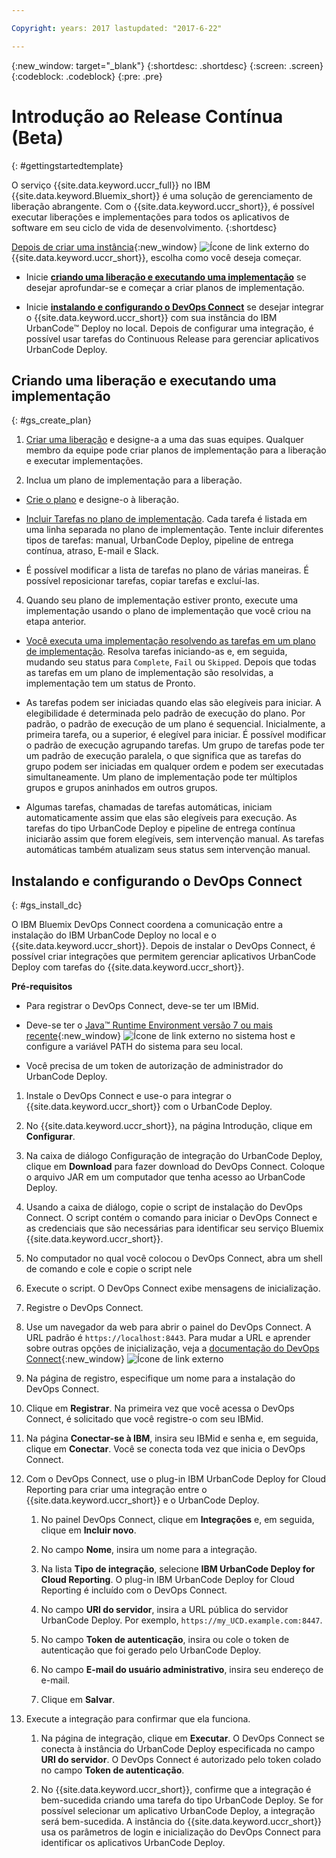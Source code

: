 ```yaml
---

Copyright: years: 2017 lastupdated: "2017-6-22"

---
```


{:new_window: target="_blank"}
{:shortdesc: .shortdesc}
{:screen: .screen}
{:codeblock: .codeblock}
{:pre: .pre}


# Introdução ao Release Contínua (Beta)

{: #gettingstartedtemplate}

O serviço {{site.data.keyword.uccr_full}} no IBM {{site.data.keyword.Bluemix_short}} é uma solução de gerenciamento de liberação abrangente. Com o {{site.data.keyword.uccr_short}}, é possível executar liberações e implementações para todos os aplicativos de software em seu ciclo de vida de desenvolvimento.
{:shortdesc}

[Depois de criar uma instância](https://console.ng.bluemix.net/catalog/services/continuous-release/){:new_window} ![Ícone de link externo](../../icons/launch-glyph.svg "Ícone de link externo") do {{site.data.keyword.uccr_short}}, escolha como você deseja começar.

* Inicie **[criando uma liberação e executando uma implementação](#gs_create_plan)** se desejar aprofundar-se e começar a criar planos de implementação.

* Inicie **[instalando e configurando o DevOps Connect](#gs_install_dc)** se desejar integrar o {{site.data.keyword.uccr_short}} com sua instância do IBM UrbanCode&trade; Deploy no local. Depois de configurar uma integração, é possível usar tarefas do Continuous Release para gerenciar aplicativos UrbanCode Deploy.


## Criando uma liberação e executando uma implementação
{: #gs_create_plan}

1. [Criar uma liberação](/docs/services/UCCR/UCCR_releases.html##releases_create) e designe-a a uma das suas equipes. Qualquer membro da equipe pode criar planos de implementação para a liberação e executar implementações.

1. Inclua um plano de implementação para a liberação.

  * [Crie o plano](/docs/services/UCCR/UCCR_releases.html#releases_planAdd) e designe-o à liberação. 

  * [Incluir Tarefas no plano de implementação](/docs/services/UCCR/UCCR_tasks.html#tasks_create). Cada tarefa é listada em uma linha separada no plano de implementação. Tente incluir diferentes tipos de tarefas: manual, UrbanCode Deploy, pipeline de entrega contínua, atraso, E-mail e Slack.

  * É possível modificar a lista de tarefas no plano de várias maneiras. É possível reposicionar tarefas, copiar tarefas e excluí-las. 

4. Quando seu plano de implementação estiver pronto, execute uma implementação usando o plano de implementação que você criou na etapa anterior.

  * [Você executa uma implementação resolvendo as tarefas em um plano de implementação](/docs/services/UCCR/UCCR_deployRun.html). Resolva tarefas iniciando-as e, em seguida, mudando seu status para `Complete`, `Fail` ou `Skipped`. Depois que todas as tarefas em um plano de implementação são resolvidas, a implementação tem um status de Pronto.

  * As tarefas podem ser iniciadas quando elas são elegíveis para iniciar. A elegibilidade é determinada pelo padrão de execução do plano. Por padrão, o padrão de execução de um plano é sequencial. Inicialmente, a primeira tarefa, ou a superior, é elegível para iniciar. É possível modificar o padrão de execução agrupando tarefas. Um grupo de tarefas pode ter um padrão de execução paralela, o que significa que as tarefas do grupo podem ser iniciadas em qualquer ordem e podem ser executadas simultaneamente. Um plano de implementação pode ter múltiplos grupos e grupos aninhados em outros grupos.

  * Algumas tarefas, chamadas de tarefas automáticas, iniciam automaticamente assim que elas são elegíveis para execução. As tarefas do tipo UrbanCode Deploy e pipeline de entrega contínua iniciarão assim que forem elegíveis, sem intervenção manual. As tarefas automáticas também atualizam seus status sem intervenção manual.  

## Instalando e configurando o DevOps Connect
{: #gs_install_dc}

O IBM Bluemix DevOps Connect coordena a comunicação entre a instalação do IBM UrbanCode Deploy no local e o {{site.data.keyword.uccr_short}}. Depois de instalar o DevOps Connect, é possível criar integrações que permitem gerenciar aplicativos UrbanCode Deploy com tarefas do {{site.data.keyword.uccr_short}}.

**Pré-requisitos**

* Para registrar o DevOps Connect, deve-se ter um IBMid.

* Deve-se ter o [Java™ Runtime Environment versão 7 ou mais recente](https://java.com/en/download/){:new_window} ![Ícone de link externo](../../icons/launch-glyph.svg "Ícone de link externo") no sistema host e configure a variável PATH do sistema para seu local.

* Você precisa de um token de autorização de administrador do UrbanCode Deploy.   


1. Instale o DevOps Connect e use-o para integrar o {{site.data.keyword.uccr_short}} com o UrbanCode Deploy.

  1.  No {{site.data.keyword.uccr_short}}, na página Introdução, clique em **Configurar**.

  1.  Na caixa de diálogo Configuração de integração do UrbanCode Deploy, clique em **Download** para fazer download do DevOps Connect. Coloque o arquivo JAR em um computador que tenha acesso ao UrbanCode Deploy.

  1.  Usando a caixa de diálogo, copie o script de instalação do DevOps Connect. O script contém o comando para iniciar o DevOps Connect e as credenciais que são necessárias para identificar seu serviço Bluemix {{site.data.keyword.uccr_short}}.

  1.  No computador no qual você colocou o DevOps Connect, abra um shell de comando e cole e copie o script nele

  1.  Execute o script.  O DevOps Connect exibe mensagens de inicialização.

2. Registre o DevOps Connect.

  1.  Use um navegador da web para abrir o painel do DevOps Connect. A URL padrão é `https://localhost:8443`. Para mudar a URL e aprender sobre outras opções de inicialização, veja a [documentação do DevOps Connect](https://developer.ibm.com/urbancode/plugindoc/urbancode-sync/ibm-urbancode-sync-utility/1-2/){:new_window} ![Ícone de link externo](../../icons/launch-glyph.svg "Ícone de link externo")

  1.  Na página de registro, especifique um nome para a instalação do DevOps Connect.

  1.  Clique em **Registrar**. Na primeira vez que você acessa o DevOps Connect, é solicitado que você registre-o com seu IBMid.

  1.  Na página **Conectar-se à IBM**, insira seu IBMid e senha e, em seguida, clique
em **Conectar**. Você se conecta toda vez que inicia o DevOps Connect.

3. Com o DevOps Connect, use o plug-in IBM UrbanCode Deploy for Cloud Reporting para criar uma integração entre o {{site.data.keyword.uccr_short}} e o UrbanCode Deploy.

    1.  No painel DevOps Connect, clique em **Integrações** e, em seguida, clique em **Incluir novo**.

    1.  No campo **Nome**, insira um nome para a integração.

    1.  Na lista **Tipo de integração**, selecione **IBM UrbanCode Deploy for Cloud Reporting**. O plug-in IBM UrbanCode Deploy for Cloud Reporting é incluído com o DevOps Connect.

    1.  No campo **URI do servidor**, insira a URL pública do servidor UrbanCode Deploy. Por exemplo, `https://my_UCD.example.com:8447`.

    1.  No campo **Token de autenticação**, insira ou cole o token de autenticação que foi gerado pelo UrbanCode Deploy.

    1.  No campo **E-mail do usuário administrativo**, insira seu endereço de e-mail.

    1.  Clique em **Salvar**.

4.  Execute a integração para confirmar que ela funciona.

    1.  Na página de integração, clique em **Executar**. O DevOps Connect se conecta à instância do UrbanCode Deploy especificada no campo **URI do servidor**. O DevOps Connect é autorizado pelo token colado no campo **Token de autenticação**.

    1.  No {{site.data.keyword.uccr_short}}, confirme que a integração é bem-sucedida criando uma tarefa do tipo UrbanCode Deploy. Se for possível selecionar um aplicativo UrbanCode Deploy, a integração será bem-sucedida. A instância do {{site.data.keyword.uccr_short}} usa os parâmetros de login e inicialização do DevOps Connect para identificar os aplicativos UrbanCode Deploy.  
